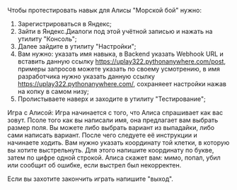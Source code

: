 Чтобы протестировать навык для Алисы "Морской бой" нужно:
  1. Зарегистрироваться в Яндекс;
  2. Зайти в Яндекс.Диалоги под этой учётной записью и нажать на утилиту "Консоль";
  3. Далее зайдите в утилиту "Настройки";
  4. Вам нужно: указать имя навыка, в Backend указать Webhook URL и вставить данную ссылку https://uplay322.pythonanywhere.com/post,
     примеры запросов можете указать по своему усмотрению, в имя разработчика нужно указать данную ссылку https://uplay322.pythonanywhere.com/,
     сохраняеет настройки нажав на копку в самом низу;
  5. Пролистываете наверх и заходите в утилиту "Тестирование";
 
 
Игра с Алисой:
  Игра начинается с того, что Алиса спрашивает как вас зовут. Псоле того как вы написали имя, она предлагает вам выбрать размер поля. 
  Вы можете либо выбрать вариант из выпадайки, либо сами написать вариант. После чего следуете её инструкции и начинаете ходить. 
  Вам нужно указать координату той клетки, в которую вы хотите выстрельнуть. Для этого напишите координату по букве, затем по цифре одной строкой.
  Алиса скажет вам: мимо, попал, убил или сообщит об ошибке, если выстрел был некорректен. 
  
  Если вы захотите закончить играть напишите "выход".
